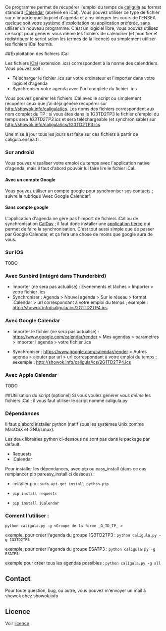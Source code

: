 Ce programme permet de récupérer l'emploi du temps de [caligula](http://caligula.ensea.fr) au format standard [iCalendar](http://fr.wikipedia.org/wiki/ICalendar) (abrévié en iCal). Vous pouvez utiliser ce type de fichier sur n'importe quel logiciel d'agenda et ainsi intégrer les cours de l'ENSEA quelque soit votre système d'exploitation ou application préférée, sans utiliser un nouveau programme. 
C'est un logiciel libre, vous pouvez utilisez ce script pour générer vous même les fichiers de calendrier (et modifier et redistribuer le script selon les termes de la licence) ou simplement utiliser les fichiers iCal fournis.

##Exploitation des fichiers iCal

Les fichiers [iCal](http://en.wikipedia.org/wiki/ICalendar) (extension .ics) correspondent à la norme des calendriers. Vous pouvez soit :
* Télécharger le fichier .ics sur votre ordinateur et l'importer dans votre logiciel d'agenda
* Synchroniser votre agenda avec l'url complete du fichier .ics

Vous pouvez générer les fichiers iCal avec le script ou simplement récupérer ceux que j'ai déja généré récupérer sur http://showok.info/caligula/ics. Les noms des fichiers correspondent aux nom complet du TP : si vous êtes dans le 1G3TD2TP3 le fichier d'emploi du temps sera *1G3TD2TP3.ics* et sera téléchargeable (et synchronisable) sur http://showok.info/caligula/ics/1G3TD2TP3.ics

Une mise à jour tous les jours est faite sur ces fichiers à partir de caligula.ensea.fr .

### Sur android

Vous pouvez visualiser votre emploi du temps avec l'application native d'agenda, mais il faut d'abord pouvoir lui faire lire le fichier iCal.

#### Avec un compte Google

Vous pouvez utiliser un compte google pour synchroniser ses contacts ; suivre la rubrique 'Avec Google Calendar'.

#### Sans compte google

L'application d'agenda ne gère pas l'import de fichiers iCal ou de synchronisation [CalDav](http://fr.wikipedia.org/wiki/CalDAV) ; il faut donc installer une [application tierce](https://play.google.com/store/apps/details?id=org.kc.and.ical&hl=fr) qui permet de faire la synchronisation. C'est tout aussi simple que de passer par Google Calendar, et ça fera une chose de moins que google aura de vous.

### Sur iOS

TODO

### Avec Sunbird (intégré dans Thunderbird)

* Importer (ne sera pas actualisé) : Evenements et tâches > Importer > votre fichier .ics 
* Synchroniser : Agenda > Nouvel agenda > Sur le réseau > format iCalendar > url correspondant à votre emploi du temps ; exemple : http://showok.info/caligula/ics/2G1TD2TP4.ics

### Avec Google Calendar

* Importer le fichier (ne sera pas actualisé) :  https://www.google.com/calendar/render > Mes agendas > parametres > importer l'agenda > votre fichier .ics 

* Synchroniser : https://www.google.com/calendar/render > Autres agenda > ajouter par url > url correspondant à votre emploi du temps ; eexemple : http://showok.info/caligula/ics/2G1TD2TP4.ics

### Avec Apple Calendar

TODO




##Utilisation du script (optionel)
Si vous voulez générer *vous même* les fichiers iCal ; il vous faut utiliser le script nommé caligula.py


### Dépendances
Il faut d'abord installer python (natif sous les systèmes Unix comme MacOSX et GNU/Linux).

Les deux librairies python ci-dessous ne sont pas dans le package par défault. 
* Requests 
* iCalendar

Pour installer les dépendances, avec pip ou easy_install (dans ce cas remplancer pip pareasy_install ci dessous) :

* installer pip : `sudo apt-get install python-pip`

* `pip install requests`

* `pip install iCalendar`

### Coment l'utiliser :


`python caligula.py -g <Groupe de la forme _G_TD_TP_ > `

exemple, pour créer l'agenda du groupe 1G3TD2TP3 : `python caligula.py -g 1G3TD2TP3`

exemple, pour créer l'agenda du groupe ESATP3 : `python caligula.py -g ESATP3`

exemple pour créer tous les agendas possibles : `python caligula.py -g all`


## Contact 

Pour toute question, bug, ou autre, vous pouvez m'envoyer un mail à showok chez showok.info

## Licence
Voir [licence](https://github.com/show0k/caligula/blob/master/LICENCE)


